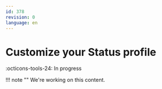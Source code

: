 ```yaml
---
id: 378
revision: 0
language: en
---
```


# Customize your Status profile

:octicons-tools-24: In progress

!!! note ""
We're working on this content.
